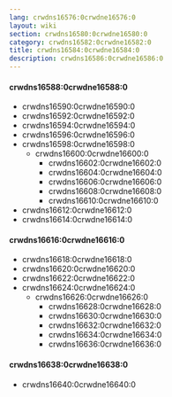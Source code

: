 ```yaml
---
lang: crwdns16576:0crwdne16576:0
layout: wiki
section: crwdns16580:0crwdne16580:0
category: crwdns16582:0crwdne16582:0
title: crwdns16584:0crwdne16584:0
description: crwdns16586:0crwdne16586:0
---
```


#### crwdns16588:0crwdne16588:0
- crwdns16590:0crwdne16590:0
- crwdns16592:0crwdne16592:0
- crwdns16594:0crwdne16594:0
- crwdns16596:0crwdne16596:0
- crwdns16598:0crwdne16598:0
   - crwdns16600:0crwdne16600:0
      - crwdns16602:0crwdne16602:0
      - crwdns16604:0crwdne16604:0
      - crwdns16606:0crwdne16606:0
      - crwdns16608:0crwdne16608:0
      - crwdns16610:0crwdne16610:0
- crwdns16612:0crwdne16612:0
- crwdns16614:0crwdne16614:0

#### crwdns16616:0crwdne16616:0
- crwdns16618:0crwdne16618:0
- crwdns16620:0crwdne16620:0
- crwdns16622:0crwdne16622:0
- crwdns16624:0crwdne16624:0
   - crwdns16626:0crwdne16626:0
      - crwdns16628:0crwdne16628:0
      - crwdns16630:0crwdne16630:0
      - crwdns16632:0crwdne16632:0
      - crwdns16634:0crwdne16634:0
      - crwdns16636:0crwdne16636:0

#### crwdns16638:0crwdne16638:0
- crwdns16640:0crwdne16640:0
